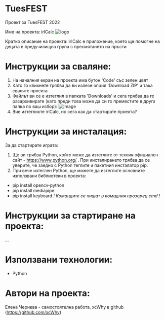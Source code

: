 # TuesFEST
Проект за TuesFEST 2022

Име на проекта: irlCalc
![logo](https://user-images.githubusercontent.com/78636566/163596508-b410fa2d-9626-46cc-8f14-698592259861.png)

Кратко описание на проекта: irlCalc е приложение, което ще помогне на децата в предучилищна група с пресмятането на пръсти

# Инструкции за сваляне:
1) На началния екран на проекта има бутон 'Code' със зелен цвят
2) Като го кликнете трябва да ви излезе опция 'Download ZIP' и така сваляте проекта
3) Файлът ви се е изтеглил в папката 'Downloads' и сега трябва да го разархивирате (като преди това може да си го преместите в друга папка по ваш избор):
![image](https://user-images.githubusercontent.com/78636566/163532585-5c299083-54a3-423f-aff2-ca3b46066b06.png)
4) Вие изтеглихте irlCalc, но сега как да стартирате проекта?
# Инструкции за инсталация:
За да стартирате играта:

1) Ще ви трябва Python, който може да изтеглите от техния официален сайт - https://www.python.org/ . При инсталирането трябва да се уверите, че заедно с Python теглите и пакетния инсталатор pip.
2) При вече изтеглен Python, ще можете да изтеглите основните използвани библиотеки в проекта:
- pip install opencv-python
- pip install mediapipe
- pip install keyboard
*! Командите се пишат в комадния прозорец cmd !*

# Инструкции за стартиране на проекта:
...


# Използвани технологии:
- Python

# Автори на проекта:
Елена Чернева - самостоятелнa работa, xcWhy в github (https://github.com/xcWhy)
